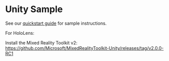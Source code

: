 # Unity Sample

See our [quickstart guide](https://docs.microsoft.com/en-us/azure/spatial-anchors/unity-overview) for sample instructions.

For HoloLens:

Install the Mixed Reality Toolkit v2: https://github.com/Microsoft/MixedRealityToolkit-Unity/releases/tag/v2.0.0-RC1
